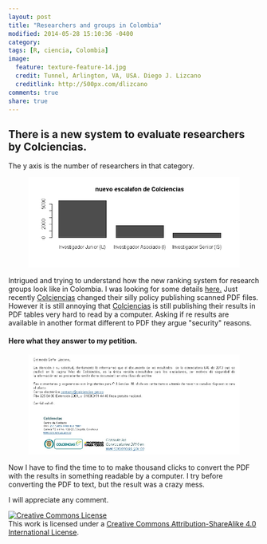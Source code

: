 ```yaml
---
layout: post
title: "Researchers and groups in Colombia"
modified: 2014-05-28 15:10:36 -0400
category:
tags: [R, ciencia, Colombia]
image:
  feature: texture-feature-14.jpg
  credit: Tunnel, Arlington, VA, USA. Diego J. Lizcano
  creditlink: http://500px.com/dlizcano
comments: true
share: true
---
```


## There is a new system to evaluate researchers by Colciencias. 
The y axis is the number of researchers in that category.
<figure>
	<img src="/images/Colciencias/calif_investigadores.png">
</figure>

Intrigued and trying to understand how the new ranking system for research groups look like in Colombia. I was looking for some details [here.](http://www.colciencias.gov.co/articulos/medici-n-de-grupos-de-investigaci-n-desarrollo-tecnol-gico-yo-innovaci-n-y-recocimiento-de)
Just recently [Colciencias](http://www.colciencias.gov.co) changed their silly policy publishing scanned PDF files. However it is still annoying that [Colciencias](http://www.colciencias.gov.co) is still publishing their results in PDF tables very hard to read by a computer. 
Asking if re results are available in another format different to PDF they argue "security" reasons. 

#### Here what they answer to my petition.	              
<figure>
	<img src="/images/Colciencias/petition.jpg">
</figure>

Now I have to find the time to to make thousand clicks to convert the PDF with the results in something readable by a computer. I try before converting the PDF to text, but the result was a crazy mess. 

I will appreciate any comment.

<a rel="license" href="http://creativecommons.org/licenses/by-sa/4.0/"><img alt="Creative Commons License" style="border-width:0" src="http://i.creativecommons.org/l/by-sa/4.0/88x31.png" /></a><br />This work is licensed under a <a rel="license" href="http://creativecommons.org/licenses/by-sa/4.0/">Creative Commons Attribution-ShareAlike 4.0 International License</a>.
